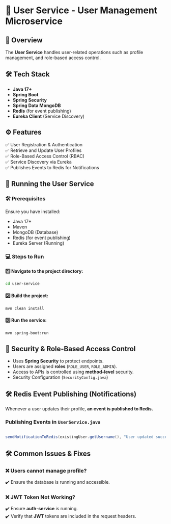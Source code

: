 
# 👤 User Service - User Management Microservice

## 📌 Overview

The **User Service** handles user-related operations such as profile management, and role-based access control.

## 🛠️ Tech Stack

- **Java 17+**
- **Spring Boot**
- **Spring Security**
- **Spring Data MongoDB**
- **Redis** (for event publishing)
- **Eureka Client** (Service Discovery)

## ⚙️ Features
✅ User Registration & Authentication<br>
✅ Retrieve and Update User Profiles<br>
✅ Role-Based Access Control (RBAC)<br>
✅ Service Discovery via Eureka<br>
✅ Publishes Events to Redis for Notifications<br>

## 🚀 Running the User Service
### 🛠️ Prerequisites
Ensure you have installed:

- Java 17+
- Maven
- MongoDB (Database)
- Redis (for event publishing)
- Eureka Server (Running)
### 💻 Steps to Run
#### 1️⃣ Navigate to the project directory:

```bash
cd user-service
```
#### 2️⃣ Build the project:

```bash
mvn clean install
```
#### 3️⃣ Run the service:

```bash
mvn spring-boot:run
```

## 🔐 Security & Role-Based Access Control
- Uses **Spring Security** to protect endpoints.
- Users are assigned **roles** (`ROLE_USER`, `ROLE_ADMIN`).
- Access to APIs is controlled using **method-level** security.
- Security Configuration (`SecurityConfig.java`)


## 🛠️ Redis Event Publishing (Notifications)
Whenever a user updates their profile, **an event is published to Redis.**

### Publishing Events in `UserService.java`
```java

sendNotificationToRedis(existingUser.getUsername(), "User updated successfully!", existingUser.getId());
```
## 🛠️ Common Issues & Fixes
### ❌ Users cannot manage profile?
✔️ Ensure the database is running and accessible.

### ❌ JWT Token Not Working?
✔️ Ensure **auth-service** is running.<br>
✔️ Verify that **JWT** tokens are included in the request headers.

